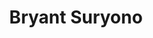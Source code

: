 ---
# Display name
title: Bryant Suryono

# Username (this should match the folder name)
authors:
  - bryant-suryono

# Is this the primary user of the site?
superuser: false

# Role/position
role: 2025年卒業生（学士）

# D: 10, 9, 8, 7
# M: 6, 5, 4
# B: 3, 2, 1

# Organizations/Affiliations
organizations:
  - name: 静岡大学
    url: ''

# Short bio
bio: ''

interests: []

# education:
#   courses: []

# Social/Academic Networking
social: []

# Email for Gravatar
email: ''

# Highlight?
highlight_name: false

# User groups
user_groups:
  - 卒業生
--- 